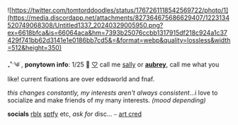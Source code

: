 ![https://twitter.com/tomtorddoodles/status/1767261118542569722/photo/1](https://media.discordapp.net/attachments/827364675686629407/1223134520749068308/Untitled1337_20240329005950.png?ex=6618bfca&is=66064aca&hm=7393b25076ccbb1317915df218c924a1c37429f741bb62d3141e1e0186bb7cd5&=&format=webp&quality=lossless&width=512&height=350)

 ₊˚ˑ༄ؘ  , **ponytown info**:
1/25 🎂 [♡](https://github.com/sou-rce)  call me [sally](https://en.pronouns.page/@sallywilliams) or **[aubrey](https://pronouns.cc/@lizzygrant)**, call me what you like!
 current fixations are over eddsworld and fnaf. 
 
 *this changes constantly, my interests aren't always consistent*...i love to socialize and make friends of my many interests. *(mood depending)*
 
 **socials** [rblx](https://www.roblox.com/users/596682329/profile) [sptfy](https://open.spotify.com/user/69f95wt93wr0wh66ep0dhuqom?si=8074051ca7954af0) etc, *ask for* disc... ⎯ [art cred](https://twitter.com/tomtorddoodles)
